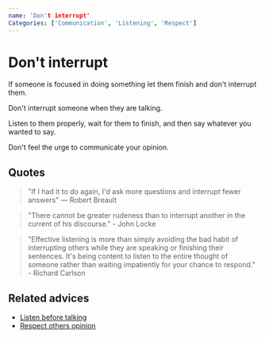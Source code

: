 ```yaml
---
name: 'Don't interrupt'
Categories: ['Communication', 'Listening', 'Respect']
---
```

# Don't interrupt

If someone is focused in doing something let them finish and don't interrupt them.

Don't interrupt someone when they are talking.

Listen to them properly, wait for them to finish, and then say whatever you wanted to say.

Don't feel the urge to communicate your opinion.

## Quotes

> "If I had it to do again, I'd ask more questions and interrupt fewer answers" — Robert Breault

> "There cannot be greater rudeness than to interrupt another in the current of his discourse." - John Locke

> "Effective listening is more than simply avoiding the bad habit of interrupting others while they are speaking or finishing their sentences. It's being content to listen to the entire thought of someone rather than waiting impatiently for your chance to respond." - Richard Carlson

## Related advices

- [Listen before talking](../Listen%20before%20talking/index.md)
- [Respect others opinion](../Respect%20others%20opinion/index.md)
